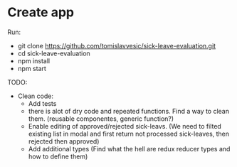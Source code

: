 # Create app

Run: 
* git clone https://github.com/tomislavvesic/sick-leave-evaluation.git
* cd sick-leave-evaluation
* npm install
* npm start

TODO:
* Clean code:
    * Add tests
    * there is alot of dry code and repeated functions. Find a way to clean them. (reusable componentes, generic function?)
    * Enable editing of approved/rejected sick-leavs. (We need to filted existing list in modal and first return not processed sick-leaves, then rejected then approved)
    * Add additional types (Find what the hell are redux reducer types and how to define them)